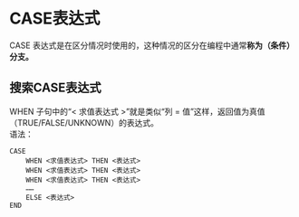 # CASE表达式
CASE 表达式是在区分情况时使用的，这种情况的区分在编程中通常**称为（条件）分支。**

## 搜索CASE表达式
WHEN 子句中的“< 求值表达式 >”就是类似“列 = 值”这样，返回值为真值（TRUE/FALSE/UNKNOWN）的表达式。  
语法：
```
CASE
    WHEN <求值表达式> THEN <表达式>
    WHEN <求值表达式> THEN <表达式>
    WHEN <求值表达式> THEN <表达式>
    ……
    ELSE <表达式>
END
```
